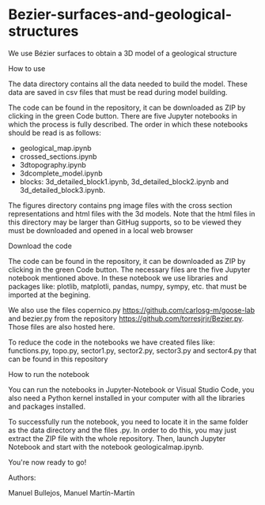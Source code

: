 # Bezier-surfaces-and-geological-structures

We use Bézier surfaces to obtain a 3D model of a geological structure


How to use

The data directory contains all the data needed to build the model. These data are saved in csv files that must be read during model building.

The code can be found in the repository, it can be downloaded as ZIP by clicking in the green Code button. There are five Jupyter notebooks in which the process is fully described. The order in which these notebooks should be read is as follows:

- geological_map.ipynb
- crossed_sections.ipynb
- 3dtopography.ipynb
- 3dcomplete_model.ipynb
- blocks: 3d_detailed_block1.ipynb, 3d_detailed_block2.ipynb and 3d_detailed_block3.ipynb.
  
The figures directory contains png image files with the cross section representations and html files with the 3d models. Note that the html files in this directory may be larger than GitHug supports, so to be viewed they must be downloaded and opened in a local web browser

Download the code

The code can be found in the repository, it can be downloaded as ZIP by clicking in the green Code button. The necessary files are the five Jupyter notebook mentioned above. In these notebook we use libraries and packages like: plotlib, matplotli, pandas, numpy, sympy, etc. that must be imported at the begining. 


We also use the files copernico.py https://github.com/carlosg-m/goose-lab and bezier.py from the repository https://github.com/torresjrjr/Bezier.py. Those files are also hosted here.

To reduce the code in the notebooks we have created files like: functions.py, topo.py, sector1.py, sector2.py, sector3.py and sector4.py that can be found in this repository

How to run the notebook

You can run the notebooks in Jupyter-Notebook or Visual Studio Code, you also need a Python kernel installed in your computer with all the libraries and packages installed.

To successfully run the notebook, you need to locate it in the same folder as the data directory and the files .py. In order to do this, you may just extract the ZIP file with the whole repository. Then, launch Jupyter Notebook and start with the notebook geologicalmap.ipynb. 

You're now ready to go!

Authors:

Manuel Bullejos, Manuel Martín-Martín
